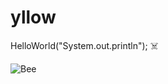 # yllow
HelloWorld("System.out.println"); ☠️

![Bee]([https://github.com/VincenzoMeloni/yllow/assets/102817310/6a177016-9caf-43ce-837f-aa5a95130c88](https://github.com/VincenzoMeloni/VincenzoMeloni/blob/main/guts-berserk-berserk.gif))

